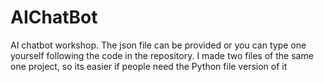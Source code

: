 # AIChatBot
AI chatbot workshop. The json file can be provided or you can type one yourself following the code in the repository. I made two files of the same one project, so its easier if people need the Python file version of it
